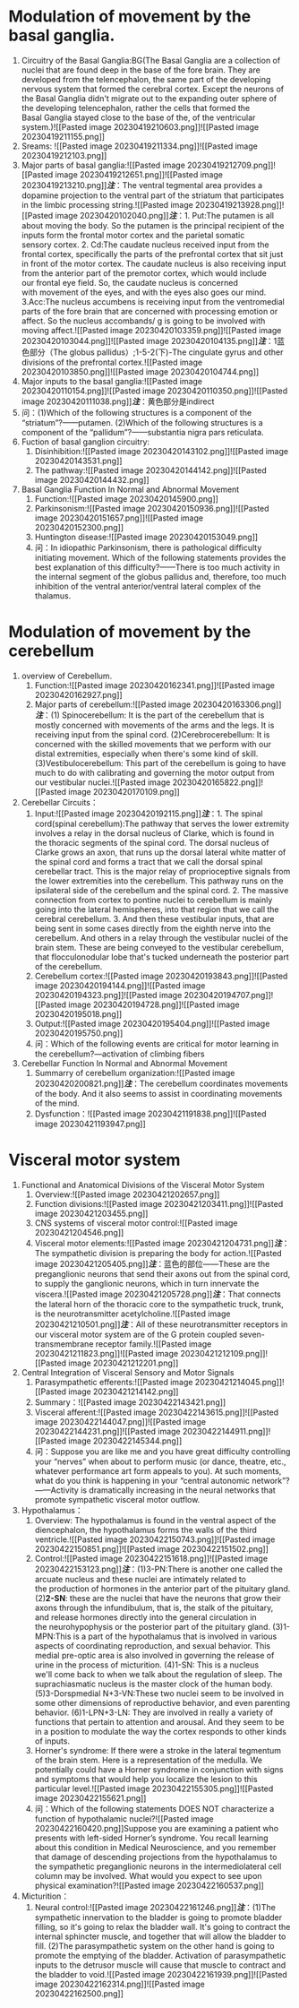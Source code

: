 # Modulation of movement by the basal ganglia.
1. Circuitry of the Basal Ganglia:BG(The Basal Ganglia are a collection of nuclei that are found deep in the base of the fore brain. They are developed from the telencephalon, the same part of the developing nervous system that formed the cerebral cortex. Except the neurons of the Basal Ganglia didn't migrate out to the expanding outer sphere of the developing telencephalon, rather the cells that formed the Basal Ganglia stayed close to the base of the, of the ventricular system.)![[Pasted image 20230419210603.png]]![[Pasted image 20230419211155.png]]
2. Sreams: ![[Pasted image 20230419211334.png]]![[Pasted image 20230419212103.png]]
3. Major parts of basal ganglia:![[Pasted image 20230419212709.png]]![[Pasted image 20230419212651.png]]![[Pasted image 20230419213210.png]]***注***：The ventral tegmental area provides a dopamine projection to the ventral part of the striatum that participates in the limbic processing string.![[Pasted image 20230419213928.png]]![[Pasted image 20230420102040.png]]***注***：1. Put:The putamen is all about moving the body. So the putamen is the principal recipient of the inputs form the frontal motor cortex and the parietal somatic sensory cortex. 2. Cd:The caudate nucleus received input from the frontal cortex, specifically the parts of the prefrontal cortex that sit just in front of the motor cortex. The caudate nucleus is also receiving input from the anterior part of the premotor cortex, which would include our frontal eye field. So, the caudate nucleus is concerned with movement of the eyes, and with the eyes also goes our mind. 3.Acc:The nucleus accumbens is receiving input from the ventromedial parts of the fore brain that are concerned with processing emotion or affect. So the nucleus accombands/ g is going to be involved with moving affect.![[Pasted image 20230420103359.png]]![[Pasted image 20230420103044.png]]![[Pasted image 20230420104135.png]]***注***：1蓝色部分（The globus pallidus）;1-5-2(下)-The cingulate gyrus and other divisions of the prefrontal cortex.![[Pasted image 20230420103850.png]]![[Pasted image 20230420104744.png]]
4. Major inputs to the basal ganglia:![[Pasted image 20230420110154.png]]![[Pasted image 20230420110350.png]]![[Pasted image 20230420111038.png]]***注***：黄色部分是indirect
5. 问：(1)Which of the following structures is a component of the “striatum”?——putamen. (2)Which of the following structures is a component of the “pallidum”?——substantia nigra pars reticulata.
6. Fuction of basal ganglion circuitry:
	1. Disinhibition:![[Pasted image 20230420143102.png]]![[Pasted image 20230420143531.png]]
	2. The pathway:![[Pasted image 20230420144142.png]]![[Pasted image 20230420144432.png]]
7. Basal Ganglia Function In Normal and Abnormal Movement
	1. Function:![[Pasted image 20230420145900.png]]
	2. Parkinsonism:![[Pasted image 20230420150936.png]]![[Pasted image 20230420151657.png]]![[Pasted image 20230420152300.png]]
	3. Huntington disease:![[Pasted image 20230420153049.png]]
	4. 问：In idiopathic Parkinsonism, there is pathological difficulty initiating movement. Which of the following statements provides the best explanation of this difficulty?——There is too much activity in the internal segment of the globus pallidus and, therefore, too much inhibition of the ventral anterior/ventral lateral complex of the thalamus.
# Modulation of movement by the cerebellum
1. overview of Cerebellum.
	1. Function:![[Pasted image 20230420162341.png]]![[Pasted image 20230420162927.png]]
	2. Major parts of cerebellum:![[Pasted image 20230420163306.png]]***注***：(1) Spinocerebellum: It is the part of the cerebellum that is mostly concerned with movements of the arms and the legs. It is receiving input from the spinal cord. (2)Cerebrocerebellum: It is concerned with the skilled movements that we perform with our distal extremities, especially when there's some kind of skill.(3)Vestibulocerebellum: This part of the cerebellum is going to have much to do with calibrating and governing the motor output from our vestibular nuclei.![[Pasted image 20230420165822.png]]![[Pasted image 20230420170109.png]]
2. Cerebellar Circuits：
	1. Input:![[Pasted image 20230420192115.png]]***注***：1. The spinal cord(spinal cerebellum):The pathway that serves the lower extremity involves a relay in the dorsal nucleus of Clarke, which is found in the thoracic segments of the spinal cord. The dorsal nucleus of Clarke grows an axon, that runs up the dorsal lateral white matter of the spinal cord and forms a tract that we call the dorsal spinal cerebellar tract. This is the major relay of proprioceptive signals from the lower extremities into the cerebellum. This pathway runs on the ipsilateral side of the cerebellum and the spinal cord.     2. The massive connection from cortex to pontine nuclei to cerebellum is mainly going into the lateral hemispheres, into that region that we call the cerebral cerebellum.    3. And then these vestibular inputs, that are being sent in some cases directly from the eighth nerve into the cerebellum. And others in a relay through the vestibular nuclei of the brain stem. These are being conveyed to the vestibular cerebellum, that flocculonodular lobe that's tucked underneath the posterior part of the cerebellum.
	2. Cerebellum cortex:![[Pasted image 20230420193843.png]]![[Pasted image 20230420194144.png]]![[Pasted image 20230420194323.png]]![[Pasted image 20230420194707.png]]![[Pasted image 20230420194728.png]]![[Pasted image 20230420195018.png]]
	3. Output:![[Pasted image 20230420195404.png]]![[Pasted image 20230420195750.png]]
	4. 问：Which of the following events are critical for motor learning in the cerebellum?—activation of climbing fibers
3. Cerebellar Function In Normal and Abnormal Movement
	1. Summarry of cerebellum organization:![[Pasted image 20230420200821.png]]***注***：The cerebellum coordinates movements of the body. And it also seems to assist in coordinating movements of the mind.
	2. Dysfunction：![[Pasted image 20230421191838.png]]![[Pasted image 20230421193947.png]]
# Visceral motor system
1. Functional and Anatomical Divisions of the Visceral Motor System
	1. Overview:![[Pasted image 20230421202657.png]]
	2. Function divisions:![[Pasted image 20230421203411.png]]![[Pasted image 20230421203455.png]]
	3. CNS systems of visceral motor control:![[Pasted image 20230421204546.png]]
	4. Visceral motor elements:![[Pasted image 20230421204731.png]]***注***：The sympathetic division is preparing the body for action.![[Pasted image 20230421205405.png]]***注***：蓝色的部位——These are the preganglionic neurons that send their axons out from the spinal cord, to supply the ganglionic neurons, which in turn innervate the viscera.![[Pasted image 20230421205728.png]]***注***：That connects the lateral horn of the thoracic core to the sympathetic truck, trunk, is the neurotransmitter acetylcholine.![[Pasted image 20230421210501.png]]***注***：All of these neurotransmitter receptors in our visceral motor system are of the G protein coupled seven-transmembrane receptor family.![[Pasted image 20230421211823.png]]![[Pasted image 20230421212109.png]]![[Pasted image 20230421212201.png]]
2. Central Integration of Visceral Sensory and Motor Signals
	1. Parasympathetic efferents:![[Pasted image 20230421214045.png]]![[Pasted image 20230421214142.png]]
	2. Summary：![[Pasted image 20230422143421.png]]
	3. Visceral afferent:![[Pasted image 20230422143615.png]]![[Pasted image 20230422144047.png]]![[Pasted image 20230422144231.png]]![[Pasted image 20230422144911.png]]![[Pasted image 20230422145344.png]]
	4. 问：Suppose you are like me and you have great difficulty controlling your “nerves” when about to perform music (or dance, theatre, etc., whatever performance art form appeals to you). At such moments, what do you think is happening in your “central autonomic network”?——Activity is dramatically increasing in the neural networks that promote sympathetic visceral motor outflow.
3. Hypothalamus：
	1. Overview: The hypothalamus is found in the ventral aspect of the diencephalon, the hypothalamus forms the walls of the third ventricle.![[Pasted image 20230422150743.png]]![[Pasted image 20230422150851.png]]![[Pasted image 20230422151502.png]]
	2. Control:![[Pasted image 20230422151618.png]]![[Pasted image 20230422153123.png]]***注***：(1)3-PN:There is another one called the arcuate nucleus and these nuclei are intimately related to the production of hormones in the anterior part of the pituitary gland. (2)**2-SN**: these are the nuclei that have the neurons that grow their axons through the infundibulum, that is, the stalk of the pituitary, and release hormones directly into the general circulation in the neurohypophysis or the posterior part of the pituitary gland. (3)1-MPN:This is a part of the hypothalamus that is involved in various aspects of coordinating reproduction, and sexual behavior. This medial pre-optic area is also involved in governing the release of urine in the process of micturition. (4)1-SN: This is a nucleus we'll come back to when we talk about the regulation of sleep. The suprachiasmatic nucleus is the master clock of the human body. (5)3-Dorspmedial N+3-VN:These two nuclei seem to be involved in some other dimensions of reproductive behavior, and even parenting behavior. (6)1-LPN+3-LN: They are involved in really a variety of functions that pertain to attention and arousal. And they seem to be in a position to modulate the way the cortex responds to other kinds of inputs.
	3. Horner's syndrome: If there were a stroke in the lateral tegmentum of the brain stem. Here is a representation of the medulla. We potentially could have a Horner syndrome in conjunction with signs and symptoms that would help you localize the lesion to this particular level.![[Pasted image 20230422155305.png]]![[Pasted image 20230422155621.png]]
	4. 问：Which of the following statements DOES NOT characterize a function of hypothalamic nuclei?![[Pasted image 20230422160420.png]]Suppose you are examining a patient who presents with left-sided Horner’s syndrome. You recall learning about this condition in Medical Neuroscience, and you remember that damage of descending projections from the hypothalamus to the sympathetic preganglionic neurons in the intermediolateral cell column may be involved. What would you expect to see upon physical examination?![[Pasted image 20230422160537.png]]
4. Micturition：
	1. Neural control:![[Pasted image 20230422161246.png]]***注***：(1)The sympathetic innervation to the bladder is going to promote bladder filling, so it's going to relax the bladder wall. It's going to contract the internal sphincter muscle, and together that will allow the bladder to fill. (2)The parasympathetic system on the other hand is going to promote the emptying of the bladder. Activation of parasympathetic inputs to the detrusor muscle will cause that muscle to contract and the bladder to void.![[Pasted image 20230422161939.png]]![[Pasted image 20230422162314.png]]![[Pasted image 20230422162500.png]]